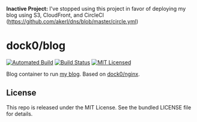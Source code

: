 **Inactive Project:** I've stopped using this project in favor of deploying my blog using S3, CloudFront, and CircleCI (https://github.com/akerl/dns/blob/master/circle.yml)

dock0/blog
=======

[![Automated Build](https://img.shields.io/docker/build/dock0/blog.svg)](https://hub.docker.com/r/dock0/blog/)
[![Build Status](https://img.shields.io/circleci/project/dock0/blog/master.svg)](https://circleci.com/gh/dock0/blog)
[![MIT Licensed](http://img.shields.io/badge/license-MIT-green.svg)](https://tldrlegal.com/license/mit-license)

Blog container to run [my blog](https://github.com/akerl/blog). Based on [dock0/nginx](https://github.com/dock0/nginx).

## License

This repo is released under the MIT License. See the bundled LICENSE file for details.


